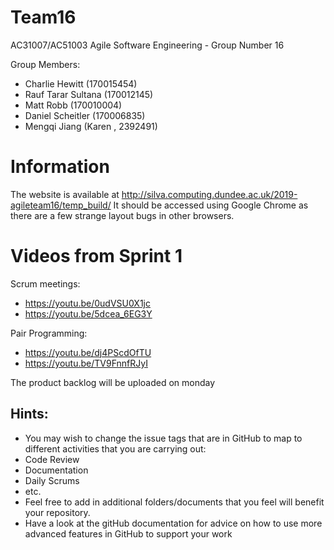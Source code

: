 # Team16

AC31007/AC51003 Agile Software Engineering - Group Number 16

Group Members:

- Charlie Hewitt (170015454)
- Rauf Tarar Sultana (170012145)
- Matt Robb (170010004)
- Daniel Scheitler (170006835)
- Mengqi Jiang (Karen , 2392491)

# Information

The website  is available at http://silva.computing.dundee.ac.uk/2019-agileteam16/temp_build/
It should be accessed using Google Chrome as there are a few strange layout bugs in other browsers.


# Videos from Sprint 1

Scrum meetings: 
- https://youtu.be/0udVSU0X1jc
- https://youtu.be/5dcea_6EG3Y

Pair Programming:
- https://youtu.be/dj4PScdOfTU
- https://youtu.be/TV9FnnfRJyI

The product backlog will be uploaded on monday 


## Hints:

- You may wish to change the issue tags that are in GitHub to map to different activities that you are carrying out:
- Code Review
- Documentation
- Daily Scrums
- etc.
- Feel free to add in additional folders/documents that you feel will benefit your repository.
- Have a look at the gitHub documentation for advice on how to use more advanced features in GitHub to support your work


